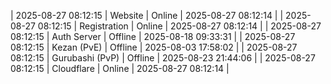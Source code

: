 | 2025-08-27 08:12:15 | Website | Online | 2025-08-27 08:12:14 |
| 2025-08-27 08:12:15 | Registration | Online | 2025-08-27 08:12:14 |
| 2025-08-27 08:12:15 | Auth Server | Offline | 2025-08-18 09:33:31 |
| 2025-08-27 08:12:15 | Kezan (PvE) | Offline | 2025-08-03 17:58:02 |
| 2025-08-27 08:12:15 | Gurubashi (PvP) | Offline | 2025-08-23 21:44:06 |
| 2025-08-27 08:12:15 | Cloudflare | Online | 2025-08-27 08:12:14 |
